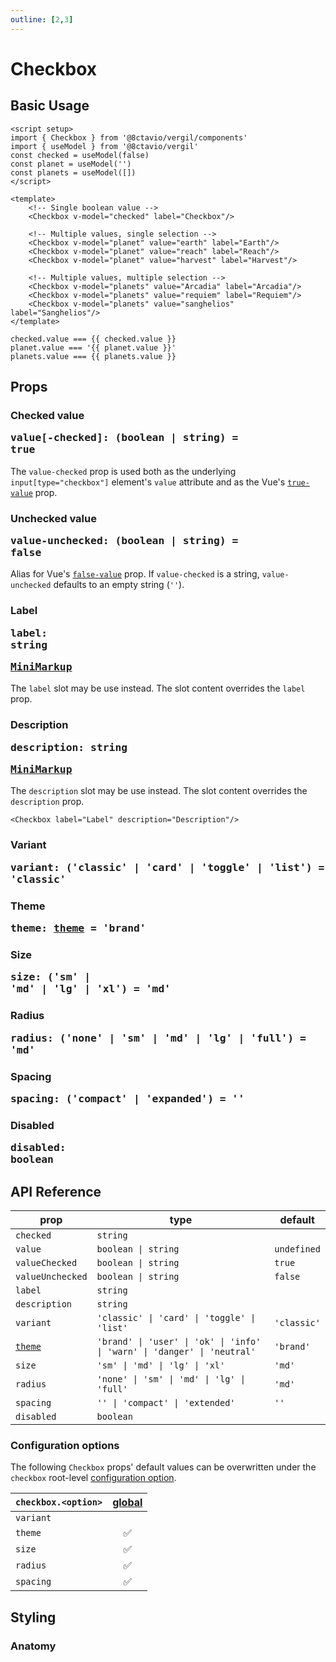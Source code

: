 ```yaml
---
outline: [2,3]
---
```


# Checkbox

<script setup>
import { Checkbox } from '@8ctavio/vergil/components'
import { useModel } from '@8ctavio/vergil'
const checked = useModel(false)
const planet = useModel('')
const planets = useModel([])
</script>

## Basic Usage

```vue
<script setup>
import { Checkbox } from '@8ctavio/vergil/components'
import { useModel } from '@8ctavio/vergil'
const checked = useModel(false)
const planet = useModel('')
const planets = useModel([])
</script>

<template>
    <!-- Single boolean value -->
    <Checkbox v-model="checked" label="Checkbox"/>

    <!-- Multiple values, single selection -->
    <Checkbox v-model="planet" value="earth" label="Earth"/>
    <Checkbox v-model="planet" value="reach" label="Reach"/>
    <Checkbox v-model="planet" value="harvest" label="Harvest"/>

    <!-- Multiple values, multiple selection -->
    <Checkbox v-model="planets" value="Arcadia" label="Arcadia"/>
    <Checkbox v-model="planets" value="requiem" label="Requiem"/>
    <Checkbox v-model="planets" value="sanghelios" label="Sanghelios"/>
</template>
```
<Demo>
    <div class="col">
        <div class="row center">
            <Checkbox v-model="checked" label="Checkbox"/>
        </div>
        <div class="row center">
            <code>checked.value === {{ checked.value }}</code>
        </div>
        <div class="row center">
            <Checkbox v-model="planet" value="earth" label="Earth"/>
            <Checkbox v-model="planet" value="reach" label="Reach"/>
            <Checkbox v-model="planet" value="harvest" label="Harvest"/>
        </div>
        <div class="row center">
            <code>planet.value === '{{ planet.value }}'</code>
        </div>
        <div class="row center">
            <Checkbox v-model="planets" value="arcadia" label="Arcadia"/>
            <Checkbox v-model="planets" value="requiem" label="Requiem"/>
            <Checkbox v-model="planets" value="sanghelios" label="Sanghelios"/>
        </div>
        <div class="row center">
            <code>planets.value === {{ planets.value }}</code>
        </div>
    </div>
</Demo>

## Props

### Checked value <Badge><pre>value[-checked]: (boolean | string) = true</pre></Badge>

The `value-checked` prop is used both as the underlying `input[type="checkbox"]` element's `value` attribute and as the Vue's [`true-value`](https://vuejs.org/guide/essentials/forms.html#checkbox-1) prop.

### Unchecked value <Badge><pre>value-unchecked: (boolean | string) = false</pre></Badge>

Alias for Vue's [`false-value`](https://vuejs.org/guide/essentials/forms.html#checkbox-1) prop. If `value-checked` is a string, `value-unchecked` defaults to an empty string (`''`).

### Label <Badge><pre>label: string</pre></Badge> <Badge><pre>[MiniMarkup](/mini-markup)</pre></Badge>

The `label` slot may be use instead. The slot content overrides the `label` prop.

### Description <Badge><pre>description: string</pre></Badge> <Badge><pre>[MiniMarkup](/mini-markup)</pre></Badge>

The `description` slot may be use instead. The slot content overrides the `description` prop.

```vue
<Checkbox label="Label" description="Description"/>
```

<Demo>
    <Checkbox label="Label" description="Description"/>
</Demo>

### Variant <Badge><pre>variant: ('classic' | 'card' | 'toggle' | 'list') = 'classic'</pre></Badge>

<Demo>
    <div class="col starts">
        <div class="row center">
            <Checkbox variant="classic" label="Classic"/>
            <Checkbox variant="card" label="Card"/>
            <Checkbox variant="toggle" label="Toggle"/>
            <Checkbox variant="list" label="List"/>
        </div>
        <div class="row center">
            <Checkbox variant="classic" label="Classic" description="Description"/>
            <Checkbox variant="card" label="Card" description="Description"/>
            <Checkbox variant="toggle" label="Toggle" description="Description"/>
            <Checkbox variant="list" label="List" description="Description"/>
        </div>
    </div>
</Demo>

### Theme <Badge><pre>theme: [theme](/theme#the-theme-prop) = 'brand'</pre></Badge>

<Demo>
    <Checkbox theme="brand" label="Brand" checked/>
    <Checkbox theme="user" label="User"/>
    <Checkbox theme="ok" label="Ok"/>
    <Checkbox theme="info" label="Info"/>
    <Checkbox theme="warn" label="Warn"/>
    <Checkbox theme="danger" label="Danger"/>
    <Checkbox theme="neutral" label="Neutral"/>
</Demo>

### Size <Badge><pre>size: ('sm' | 'md' | 'lg' | 'xl') = 'md'</pre></Badge>

<Demo>
    <Checkbox size="sm" label="Small"/>
    <Checkbox size="md" label="Medium"/>
    <Checkbox size="lg" label="Large"/>
    <Checkbox size="xl" label="Extra Large"/>
</Demo>

### Radius <Badge><pre>radius: ('none' | 'sm' | 'md' | 'lg' | 'full') = 'md'</pre></Badge>

<Demo>
    <Checkbox radius="none" label="None"/>
    <Checkbox radius="sm" label="Small"/>
    <Checkbox radius="md" label="Medium"/>
    <Checkbox radius="lg" label="Large"/>
    <Checkbox radius="full" label="Full"/>
</Demo>

### Spacing <Badge><pre>spacing: ('compact' | 'expanded') = ''</pre></Badge>

<Demo>
    <div class="col">
        <div class="row center">
            <Checkbox size="sm" spacing="compact" label="Compact"/>
            <Checkbox size="sm" label="Default"/>
            <Checkbox size="sm" spacing="expanded" label="Expanded"/>
        </div>
        <div class="row center">
            <Checkbox size="md" spacing="compact" label="Compact"/>
            <Checkbox size="md" label="Default"/>
            <Checkbox size="md" spacing="expanded" label="Expanded"/>
        </div>
        <div class="row center">
            <Checkbox size="lg" spacing="compact" label="Compact"/>
            <Checkbox size="lg" label="Default"/>
            <Checkbox size="lg" spacing="expanded" label="Expanded"/>
        </div>
        <div class="row center">
            <Checkbox size="xl" spacing="compact" label="Compact"/>
            <Checkbox size="xl" label="Default"/>
            <Checkbox size="xl" spacing="expanded" label="Expanded"/>
        </div>
    </div>
</Demo>

### Disabled <Badge><pre>disabled: boolean</pre></Badge>

<Demo>
    <div class="col center">
        <div class="row center">
            <Checkbox disabled label="Disabled" variant="classic" checked/>
            <Checkbox disabled label="Disabled" variant="classic"/>
        </div>
        <div class="row center">
            <Checkbox disabled label="Disabled" variant="card" checked/>
            <Checkbox disabled label="Disabled" variant="card"/>    
        </div>
        <div class="row center">
            <Checkbox disabled label="Disabled" variant="toggle" checked/>
            <Checkbox disabled label="Disabled" variant="toggle"/>    
        </div>
        <div class="row center">
            <Checkbox disabled label="Disabled" variant="list" checked/>
            <Checkbox disabled label="Disabled" variant="list"/>    
        </div>
    </div>
</Demo>

## API Reference

| prop | type | default |
| ---- | ---- | ------- |
| `checked` | `string` | |
| `value` | `boolean \| string` | `undefined` |
| `valueChecked` | `boolean \| string` | `true` |
| `valueUnchecked` | `boolean \| string` | `false` |
| `label` | `string` | |
| `description` | `string` | |
| `variant` | `'classic' \| 'card' \| 'toggle' \| 'list'` | `'classic'` |
| [`theme`](/theme#the-theme-prop) | `'brand' \| 'user' \| 'ok' \| 'info' \| 'warn' \| 'danger' \| 'neutral'` | `'brand'` |
| `size` | `'sm' \| 'md' \| 'lg' \| 'xl'` | `'md'` |
| `radius` | `'none' \| 'sm' \| 'md' \| 'lg' \| 'full'` | `'md'` |
| `spacing` | `'' \| 'compact' \| 'extended'` | `''` |
| `disabled` | `boolean` | |

### Configuration options

The following `Checkbox` props' default values can be overwritten under the `checkbox` root-level [configuration option](/configuration).

| `checkbox.<option>` | [global](/configuration#global-configuration) |
| -------------- | :---: |
| `variant` | |
| `theme` | ✅ |
| `size` | ✅ |
| `radius` | ✅ |
| `spacing` | ✅ |

## Styling

### Anatomy

<Demo>
    <Anatomy tag="label" classes="checkbox">
        <Anatomy tag='input[type="checkbox"]'/>
        <Anatomy tag="span" classes="toggle-button">
            <Anatomy tag="svg" classes="toggle-check"/>
        </Anatomy>
        <Anatomy tag="p" classes="toggle-label">
            <Anatomy tag='slot name="default"'/>
        </Anatomy>
        <Anatomy tag="p" classes="toggle-description">
            <Anatomy tag='slot name="description"'/>
        </Anatomy>
    </Anatomy>
</Demo>